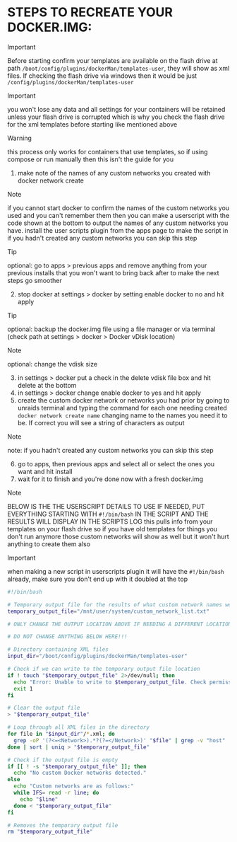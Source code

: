 # STEPS TO RECREATE YOUR DOCKER.IMG:
> [!IMPORTANT] 
>  Before starting confirm your templates are available on the flash drive at path `/boot/config/plugins/dockerMan/templates-user`, they will show as xml files.
>  If checking the flash drive via windows then it would be just `/config/plugins/dockerMan/templates-user`

> [!IMPORTANT]
> you won't lose any data and all settings for your containers will be retained unless your flash drive is corrupted which is why you check the flash 
drive for the xml templates before starting like mentioned above

  > [!WARNING]
  > this process only works for containers that use templates, so if using compose or run manually then this isn't the guide for you
 
1. make note of the names of any custom networks you created with docker network create
  > [!NOTE]
  > if you cannot start docker to confirm the names of the custom networks you used and you can't remember them then you can make a userscript with the code shown at the bottom to output the names of any custom networks you have. install the user scripts plugin from the apps page to make the script in \
  > if you hadn't created any custom networks you can skip this step

  > [!TIP]
  > optional: go to apps > previous apps and remove anything from your previous installs that you won't want to bring back after to make the next steps go smoother
2. stop docker at settings > docker by setting enable docker to no and hit apply
  > [!TIP]
  > optional: backup the docker.img file using a file manager or via terminal (check path at settings > docker > Docker vDisk location)

  > [!NOTE]
  > optional: change the vdisk size
3. in settings > docker put a check in the delete vdisk file box and hit delete at the bottom
4. in settings > docker change enable docker to yes and hit apply
5. create the custom docker network or networks you had prior by going to unraids terminal and typing the command for each one needing created `docker network create name` changing name to the names you need it to be. If correct you will see a string of characters as output
  > [!NOTE]
  > note: if you hadn't created any custom networks you can skip this step
6. go to apps, then previous apps and select all or select the ones you want and hit install
7. wait for it to finish and you're done now with a fresh docker.img
> [!NOTE]
> BELOW IS THE THE USERSCRIPT DETAILS TO USE IF NEEDED, PUT EVERYTHING STARTING WITH `#!/bin/bash` IN THE SCRIPT AND THE RESULTS WILL DISPLAY IN THE SCRIPTS LOG
> this pulls info from your templates on your flash drive so if you have old templates for things you don't run anymore those custom networks will show as well but it won't hurt anything to create them also

> [!IMPORTANT]
> when making a new script in userscripts plugin it will have the `#!/bin/bash` already, make sure you don't end up with it doubled at the top
 
```bash
#!/bin/bash

# Temporary output file for the results of what custom network names were in use
temporary_output_file="/mnt/user/system/custom_network_list.txt"

# ONLY CHANGE THE OUTPUT LOCATION ABOVE IF NEEDING A DIFFERENT LOCATION. THE FILE IS DELETED AUTOMATICALLY AT THE END OF THE SCRIPT

# DO NOT CHANGE ANYTHING BELOW HERE!!!

# Directory containing XML files
input_dir="/boot/config/plugins/dockerMan/templates-user"

# Check if we can write to the temporary output file location
if ! touch "$temporary_output_file" 2>/dev/null; then
  echo "Error: Unable to write to $temporary_output_file. Check permissions, check if system share exists and what it's settings are."
  exit 1
fi

# Clear the output file
> "$temporary_output_file"

# Loop through all XML files in the directory
for file in "$input_dir"/*.xml; do
  grep -oP '(?<=<Network>).*?(?=</Network>)' "$file" | grep -v "host" | grep -v "none" | grep -v "bridge" | grep -v "^br" | grep -v "^eth" | grep -v "^wg" | grep -v "container:"
done | sort | uniq > "$temporary_output_file"

# Check if the output file is empty
if [[ ! -s "$temporary_output_file" ]]; then
  echo "No custom Docker networks detected."
else
  echo "Custom networks are as follows:"
  while IFS= read -r line; do
    echo "$line"
  done < "$temporary_output_file"
fi

# Removes the temporary output file
rm "$temporary_output_file"
```
